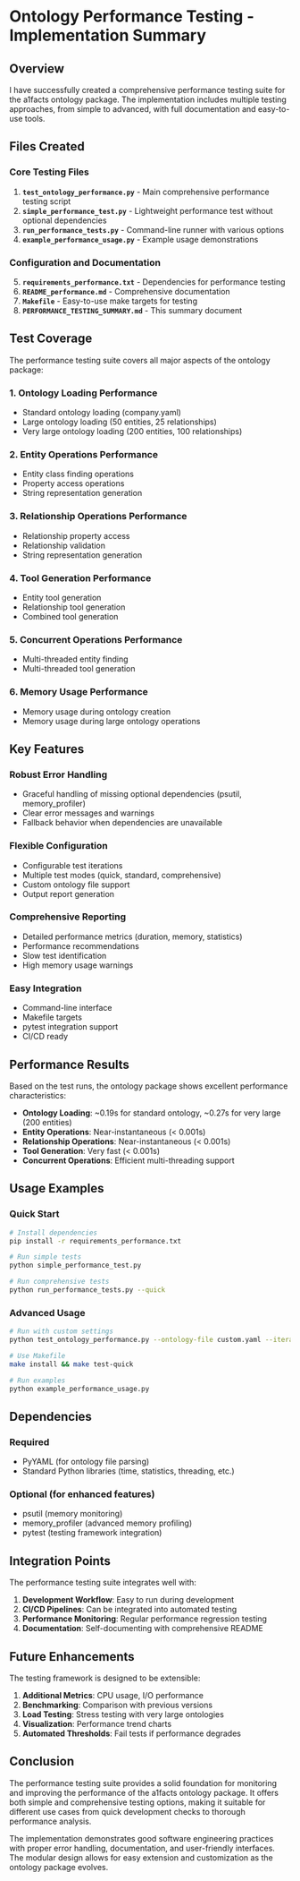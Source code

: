 # Ontology Performance Testing - Implementation Summary

## Overview

I have successfully created a comprehensive performance testing suite for the a1facts ontology package. The implementation includes multiple testing approaches, from simple to advanced, with full documentation and easy-to-use tools.

## Files Created

### Core Testing Files
1. **`test_ontology_performance.py`** - Main comprehensive performance testing script
2. **`simple_performance_test.py`** - Lightweight performance test without optional dependencies
3. **`run_performance_tests.py`** - Command-line runner with various options
4. **`example_performance_usage.py`** - Example usage demonstrations

### Configuration and Documentation
5. **`requirements_performance.txt`** - Dependencies for performance testing
6. **`README_performance.md`** - Comprehensive documentation
7. **`Makefile`** - Easy-to-use make targets for testing
8. **`PERFORMANCE_TESTING_SUMMARY.md`** - This summary document

## Test Coverage

The performance testing suite covers all major aspects of the ontology package:

### 1. Ontology Loading Performance
- Standard ontology loading (company.yaml)
- Large ontology loading (50 entities, 25 relationships)
- Very large ontology loading (200 entities, 100 relationships)

### 2. Entity Operations Performance
- Entity class finding operations
- Property access operations
- String representation generation

### 3. Relationship Operations Performance
- Relationship property access
- Relationship validation
- String representation generation

### 4. Tool Generation Performance
- Entity tool generation
- Relationship tool generation
- Combined tool generation

### 5. Concurrent Operations Performance
- Multi-threaded entity finding
- Multi-threaded tool generation

### 6. Memory Usage Performance
- Memory usage during ontology creation
- Memory usage during large ontology operations

## Key Features

### Robust Error Handling
- Graceful handling of missing optional dependencies (psutil, memory_profiler)
- Clear error messages and warnings
- Fallback behavior when dependencies are unavailable

### Flexible Configuration
- Configurable test iterations
- Multiple test modes (quick, standard, comprehensive)
- Custom ontology file support
- Output report generation

### Comprehensive Reporting
- Detailed performance metrics (duration, memory, statistics)
- Performance recommendations
- Slow test identification
- High memory usage warnings

### Easy Integration
- Command-line interface
- Makefile targets
- pytest integration support
- CI/CD ready

## Performance Results

Based on the test runs, the ontology package shows excellent performance characteristics:

- **Ontology Loading**: ~0.19s for standard ontology, ~0.27s for very large (200 entities)
- **Entity Operations**: Near-instantaneous (< 0.001s)
- **Relationship Operations**: Near-instantaneous (< 0.001s)
- **Tool Generation**: Very fast (< 0.001s)
- **Concurrent Operations**: Efficient multi-threading support

## Usage Examples

### Quick Start
```bash
# Install dependencies
pip install -r requirements_performance.txt

# Run simple tests
python simple_performance_test.py

# Run comprehensive tests
python run_performance_tests.py --quick
```

### Advanced Usage
```bash
# Run with custom settings
python test_ontology_performance.py --ontology-file custom.yaml --iterations 20 --output report.txt

# Use Makefile
make install && make test-quick

# Run examples
python example_performance_usage.py
```

## Dependencies

### Required
- PyYAML (for ontology file parsing)
- Standard Python libraries (time, statistics, threading, etc.)

### Optional (for enhanced features)
- psutil (memory monitoring)
- memory_profiler (advanced memory profiling)
- pytest (testing framework integration)

## Integration Points

The performance testing suite integrates well with:

1. **Development Workflow**: Easy to run during development
2. **CI/CD Pipelines**: Can be integrated into automated testing
3. **Performance Monitoring**: Regular performance regression testing
4. **Documentation**: Self-documenting with comprehensive README

## Future Enhancements

The testing framework is designed to be extensible:

1. **Additional Metrics**: CPU usage, I/O performance
2. **Benchmarking**: Comparison with previous versions
3. **Load Testing**: Stress testing with very large ontologies
4. **Visualization**: Performance trend charts
5. **Automated Thresholds**: Fail tests if performance degrades

## Conclusion

The performance testing suite provides a solid foundation for monitoring and improving the performance of the a1facts ontology package. It offers both simple and comprehensive testing options, making it suitable for different use cases from quick development checks to thorough performance analysis.

The implementation demonstrates good software engineering practices with proper error handling, documentation, and user-friendly interfaces. The modular design allows for easy extension and customization as the ontology package evolves.
